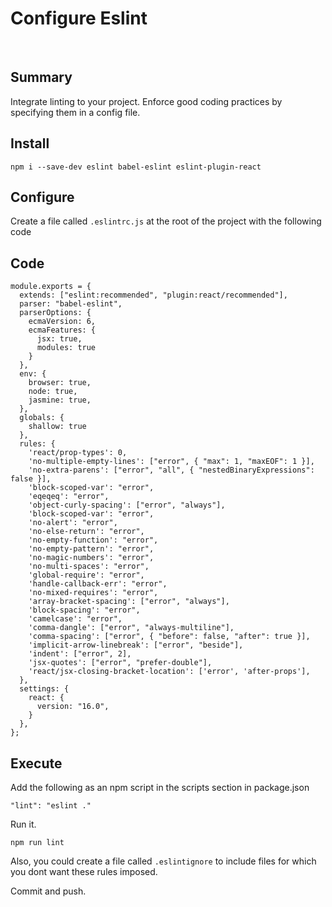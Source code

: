 # Configure Eslint

&nbsp;

## Summary

Integrate linting to your project. Enforce good coding practices by specifying them in a config file.

## Install

`npm i --save-dev eslint babel-eslint eslint-plugin-react`

## Configure

Create a file called `.eslintrc.js` at the root of the project with the following code

## Code

    module.exports = {
      extends: ["eslint:recommended", "plugin:react/recommended"],
      parser: "babel-eslint",
      parserOptions: {
        ecmaVersion: 6,
        ecmaFeatures: {
          jsx: true,
          modules: true
        }
      },
      env: {
        browser: true,
        node: true,
        jasmine: true,
      },
      globals: {
        shallow: true
      },
      rules: {
        'react/prop-types': 0,
        'no-multiple-empty-lines': ["error", { "max": 1, "maxEOF": 1 }],
        'no-extra-parens': ["error", "all", { "nestedBinaryExpressions": false }],
        'block-scoped-var': "error",
        'eqeqeq': "error",
        'object-curly-spacing': ["error", "always"],
        'block-scoped-var': "error",
        'no-alert': "error",
        'no-else-return': "error",
        'no-empty-function': "error",
        'no-empty-pattern': "error",
        'no-magic-numbers': "error",
        'no-multi-spaces': "error",
        'global-require': "error",
        'handle-callback-err': "error",
        'no-mixed-requires': "error",
        'array-bracket-spacing': ["error", "always"],
        'block-spacing': "error",
        'camelcase': "error",
        'comma-dangle': ["error", "always-multiline"],
        'comma-spacing': ["error", { "before": false, "after": true }],
        'implicit-arrow-linebreak': ["error", "beside"],
        'indent': ["error", 2],
        'jsx-quotes': ["error", "prefer-double"],
        'react/jsx-closing-bracket-location': ['error', 'after-props'],
      },
      settings: {
        react: {
          version: "16.0",
        }
      },
    };

## Execute

Add the following as an npm script in the scripts section in package.json


    "lint": "eslint ."

Run it.

`npm run lint`

Also, you could create a file called `.eslintignore` to include files for which you dont want these rules imposed.

Commit and push.
